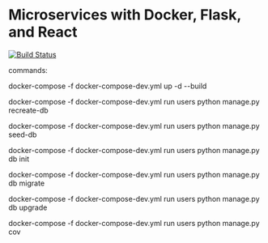 # Microservices with Docker, Flask, and React
[![Build Status](https://travis-ci.org/yadra/testdriven-app.svg?branch=main)](https://travis-ci.org/yadra/testdriven-app)


commands:

 docker-compose -f docker-compose-dev.yml up -d --build 
 
 docker-compose -f docker-compose-dev.yml run users python manage.py recreate-db
  
 docker-compose -f docker-compose-dev.yml run users python manage.py seed-db
 
 docker-compose -f docker-compose-dev.yml run users python manage.py db init
 
 docker-compose -f docker-compose-dev.yml run users python manage.py db migrate
 
 docker-compose -f docker-compose-dev.yml run users python manage.py db upgrade
 
 docker-compose -f docker-compose-dev.yml run users python manage.py cov